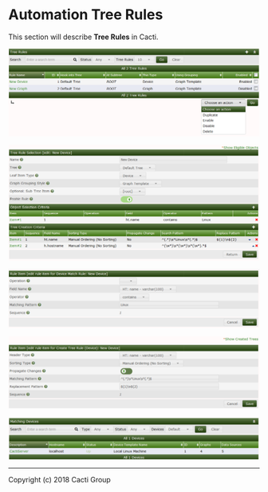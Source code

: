 # Automation Tree Rules

This section will describe **Tree Rules** in Cacti.

![Tree Rules](images/automation-tree-rules.png)

![Tree Rules Edit](images/automation-tree-rules-edit1.png)

![Tree Rules Item Edit](images/automation-tree-rules-edit2.png)

![Tree Rules Item Edit](images/automation-tree-rules-edit3.png)

![Tree Rules Preview](images/automation-tree-rules-edit4.png)

---
Copyright (c) 2018 Cacti Group
